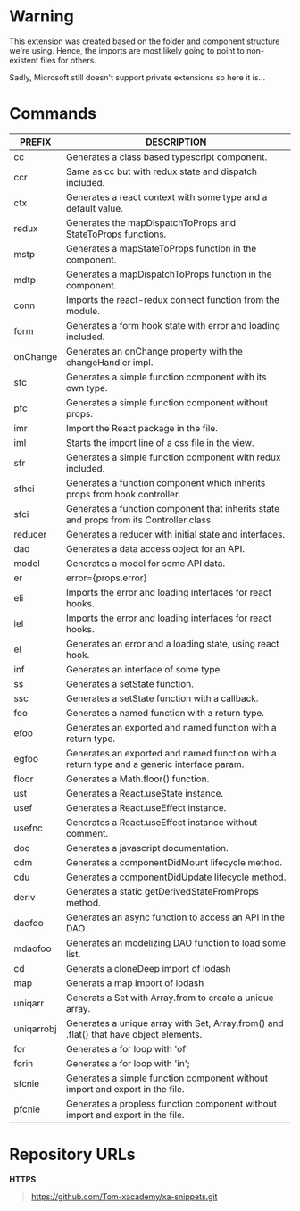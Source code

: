 # Warning

This extension was created based on the folder and component structure we're using.
Hence, the imports are most likely going to point to non-existent files for others.

Sadly, Microsoft still doesn't support private extensions so here it is...

# Commands

| PREFIX     | DESCRIPTION                                                                                |
| ---------- | ------------------------------------------------------------------------------------------ |
| cc         | Generates a class based typescript component.                                              |
| ccr        | Same as cc but with redux state and dispatch included.                                     |
| ctx        | Generates a react context with some type and a default value.                              |
| redux      | Generates the mapDispatchToProps and StateToProps functions.                               |
| mstp       | Generates a mapStateToProps function in the component.                                     |
| mdtp       | Generates a mapDispatchToProps function in the component.                                  |
| conn       | Imports the react-redux connect function from the module.                                  |
| form       | Generates a form hook state with error and loading included.                               |
| onChange   | Generates an onChange property with the changeHandler impl.                                |
| sfc        | Generates a simple function component with its own type.                                   |
| pfc        | Generates a simple function component without props.                                       |
| imr        | Import the React package in the file.                                                      |
| iml        | Starts the import line of a css file in the view.                                          |
| sfr        | Generates a simple function component with redux included.                                 |
| sfhci      | Generates a function component which inherits props from hook controller.                  |
| sfci       | Generates a function component that inherits state and props from its Controller class.    |
| reducer    | Generates a reducer with initial state and interfaces.                                     |
| dao        | Generates a data access object for an API.                                                 |
| model      | Generates a model for some API data.                                                       |
| er         | error={props.error}                                                                        |  | error={this.props.error} |
| eli        | Imports the error and loading interfaces for react hooks.                                  |
| iel        | Imports the error and loading interfaces for react hooks.                                  |
| el         | Generates an error and a loading state, using react hook.                                  |
| inf        | Generates an interface of some type.                                                       |
| ss         | Generates a setState function.                                                             |
| ssc        | Generates a setState function with a callback.                                             |
| foo        | Generates a named function with a return type.                                             |
| efoo       | Generates an exported and named function with a return type.                               |
| egfoo      | Generates an exported and named function with a return type and a generic interface param. |
| floor      | Generates a Math.floor() function.                                                         |
| ust        | Generates a React.useState instance.                                                       |
| usef       | Generates a React.useEffect instance.                                                      |
| usefnc     | Generates a React.useEffect instance without comment.                                      |
| doc        | Generates a javascript documentation.                                                      |
| cdm        | Generates a componentDidMount lifecycle method.                                            |
| cdu        | Generates a componentDidUpdate lifecycle method.                                           |
| deriv      | Generates a static getDerivedStateFromProps method.                                        |
| daofoo     | Generates an async function to access an API in the DAO.                                   |
| mdaofoo    | Generates an modelizing DAO function to load some list.                                    |
| cd         | Generats a cloneDeep import of lodash                                                      |
| map        | Generats a map import of lodash                                                            |
| uniqarr    | Generats a Set with Array.from to create a unique array.                                   |
| uniqarrobj | Generates a unique array with Set, Array.from() and .flat() that have object elements.     |
| for        | Generates a for loop with 'of'                                                             |
| forin      | Generates a for loop with 'in';                                                            |
| sfcnie     | Generates a simple function component without import and export in the file.               |
| pfcnie     | Generates a propless function component without import and export in the file.             |

# Repository URLs

**HTTPS**

> https://github.com/Tom-xacademy/xa-snippets.git
